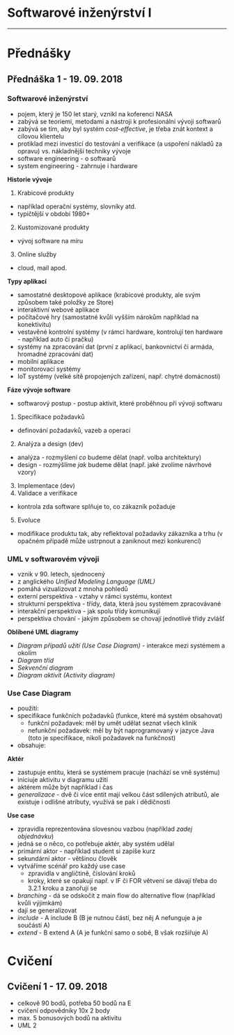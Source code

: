 # Softwarové inženýrství I
--------
# Přednášky
## Přednáška 1 - 19. 09. 2018

### Softwarové inženýrství
- pojem, který je 150 let starý, vznikl na koferenci NASA
- zabývá se teoriemi, metodami a nástroji k profesionální vývoji softwarů
- zabývá se tím, aby byl systém *cost-effective*, je třeba znát kontext a cílovou klientelu
- protiklad mezi investicí do testování a verifikace (a uspoření nákladů za opravu) vs. nákladnější techniky vývoje 
- software engineering - o softwarů
- system engineering - zahrnuje i hardware

**Historie vývoje**
1) Krabicové produkty
- například operační systémy, slovníky atd.
- typičtější v období 1980+

2) Kustomizované produkty
- vývoj software na míru

3) Online služby
- cloud, mail apod.

**Typy aplikací**
- samostatné desktopové aplikace (krabicové produkty, ale svým způsobem také položky ze Store)
- interaktivní webové aplikace
- počítačové hry (samostatné kvůli vyšším nárokům například na konektivitu)
- vestavěné kontrolní systémy (v rámci hardware, kontrolují ten hardware - například auto či pračku)
- systémy na zpracování dat (první z aplikací, bankovnictví či armáda, hromadné zpracování dat)
- mobilní aplikace
- monitorovací systémy
- IoT systémy (velké sítě propojených zařízení, např. chytré domácnosti)

**Fáze vývoje software**
- softwarový postup - postup aktivit, které proběhnou při vývoji softwaru

1) Specifikace požadavků
- definování požadavků, vazeb a operací
2) Analýza a design (dev)
- analýza - rozmyšlení *co* budeme dělat (např. volba architektury)
- design - rozmýšlíme *jak* budeme dělat (např. jaké zvolíme návrhové vzory)
3) Implementace (dev)
4) Validace a verifikace
- kontrola zda software splňuje to, co zákazník požaduje
5) Evoluce
- modifikace produktu tak, aby reflektoval požadavky zákazníka a trhu (v opačném případě může ustrpnout a zaniknout mezi konkurencí)

### UML v softwarovém vývoji
- vznik v 90. letech, sjednocený
- z anglického *Unified Modeling Language (UML)*
- pomáhá vizualizovat z mnoha pohledů
- externí perspektiva - vztahy v rámci systému, kontext
- strukturní perspektiva - třídy, data, která jsou systémem zpracovávané
- interakční perspektiva - jak spolu třídy komunikují
- perspektiva chování - jakým způsobem se chovají jednotlivé třídy zvlášť

**Oblíbené UML diagramy**
- *Diagram případů užití (Use Case Diagram)* - interakce mezi systémem a okolím
- *Diagram tříd*
- *Sekvenční diagram*
- *Diagram aktivit (Activity diagram)*

### Use Case Diagram
- použití:
- specifikace funkčních požadavků (funkce, které má systém obsahovat)
  - funkční požadavek: měl by umět udělat seznat všech klinik
  - nefunkční požadavek: měl by být naprogramovaný v jazyce Java (toto je specifikace, nikoli požadavek na funkčnost)
- obsahuje:

**Aktér**
- zastupuje entitu, která se systémem pracuje (nachází se vně systému)
- iniciuje aktivitu v diagramu užití
- aktérem může být například i čas
- *generalizace* - dvě či více entit mají velkou část sdílených atributů, ale existuje i odlišné atributy, využívá se pak i dědičnosti

**Use case**
- zpravidla reprezentována slovesnou vazbou (například *zadej objednávku*)
- jedná se o něco, co potřebuje aktér, aby systém udělal
- primární aktor - například student si zapíše kurz
- sekundární aktor - většinou člověk
- vytváříme scénář pro každý use case
  - zpravidla v angličtině, číslování kroků
  - kroky, které se opakují např. v IF či FOR větvení se dávají třeba do 3.2.1 kroku a zanořují se
- *branching* - dá se odskočit z main flow do alternative flow (například kvůli výjimkám)
- dají se generalizovat
- *include* - A include B (B je nutnou částí, bez něj A nefunguje a je součástí A)
- *extend* - B extend A (A je funkční samo o sobě, B však rozšiřuje A)

# Cvičení
## Cvičení 1 - 17. 09. 2018
- celkově 90 bodů, potřeba 50 bodů na E
- cvičení odpovědníky 10x 2 body
- max. 5 bonusových bodů na aktivitu
- UML 2
